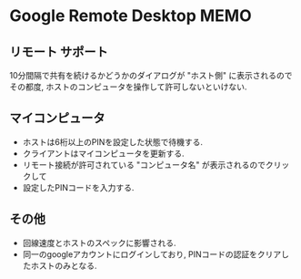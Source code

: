 # Google Remote Desktop MEMO

## リモート サポート

10分間隔で共有を続けるかどうかのダイアログが "ホスト側" に表示されるので
その都度, ホストのコンピュータを操作して許可しないといけない.

## マイコンピュータ
* ホストは6桁以上のPINを設定した状態で待機する.
* クライアントはマイコンピュータを更新する.
* リモート接続が許可されている "コンピュータ名" が表示されるのでクリックして
* 設定したPINコードを入力する.

## その他
* 回線速度とホストのスペックに影響される.
* 同一のgoogleアカウントにログインしており, PINコードの認証をクリアしたホストのみとなる.
